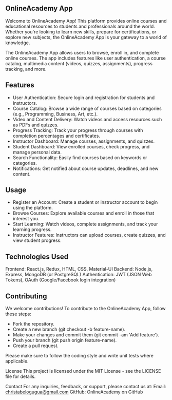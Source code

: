 ## OnlineAcademy App

Welcome to OnlineAcademy App! This platform provides online courses and educational resources to students and professionals around the world. Whether you're looking to learn new skills, prepare for certifications, or explore new subjects, the OnlineAcademy App is your gateway to a world of knowledge.

The OnlineAcademy App allows users to browse, enroll in, and complete online courses. The app includes features like user authentication, a course catalog, multimedia content (videos, quizzes, assignments), progress tracking, and more.

## Features
- User Authentication: Secure login and registration for students and instructors.
- Course Catalog: Browse a wide range of courses based on categories (e.g., Programming, Business, Art, etc.).
- Video and Content Delivery: Watch videos and access resources such as PDFs and quizzes.
- Progress Tracking: Track your progress through courses with completion percentages and certificates.
- Instructor Dashboard: Manage courses, assignments, and quizzes.
- Student Dashboard: View enrolled courses, check progress, and manage personal data.
- Search Functionality: Easily find courses based on keywords or categories.
- Notifications: Get notified about course updates, deadlines, and new content.

## Usage
- Register an Account: Create a student or instructor account to begin using the platform.
- Browse Courses: Explore available courses and enroll in those that interest you.
- Start Learning: Watch videos, complete assignments, and track your learning progress.
- Instructor Features: Instructors can upload courses, create quizzes, and view student progress.

## Technologies Used
Frontend: React.js, Redux, HTML, CSS, Material-UI
Backend: Node.js, Express, MongoDB (or PostgreSQL)
Authentication: JWT (JSON Web Tokens), OAuth (Google/Facebook login integration)

## Contributing
We welcome contributions! To contribute to the OnlineAcademy App, follow these steps:
- Fork the repository.
- Create a new branch (git checkout -b feature-name).
- Make your changes and commit them (git commit -am 'Add feature').
- Push your branch (git push origin feature-name).
- Create a pull request.

Please make sure to follow the coding style and write unit tests where applicable.

License
This project is licensed under the MIT License - see the LICENSE file for details.

Contact
For any inquiries, feedback, or support, please contact us at:
Email: christabelogugua@gmail.com
GitHub: OnlineAcademy on GitHub

